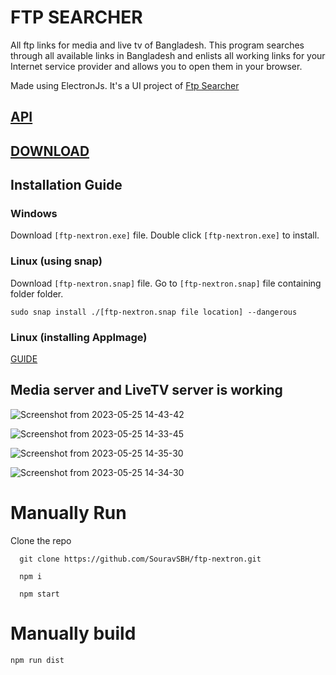 # FTP SEARCHER

All ftp links for media and live tv of Bangladesh. This program searches through all available links in Bangladesh and enlists all working links for your Internet service provider and allows you to open them in your browser.

Made using ElectronJs.
It's a UI project of [Ftp Searcher](https://github.com/Sourav9063/ftp_searcher)

## [API](https://sourav9063.github.io/ftp-nextron/)

## [DOWNLOAD](https://github.com/Sourav9063/ftp-nextron/releases)

## Installation Guide

### Windows

Download `[ftp-nextron.exe]` file.
Double click `[ftp-nextron.exe]` to install.

### Linux (using snap)

Download `[ftp-nextron.snap]` file.
Go to `[ftp-nextron.snap]` file containing folder folder.

```
sudo snap install ./[ftp-nextron.snap file location] --dangerous
```

### Linux (installing AppImage)

[GUIDE](https://askubuntu.com/questions/774490/what-is-an-appimage-how-do-i-install-it)

## Media server and LiveTV server is working

![Screenshot from 2023-05-25 14-43-42](https://github.com/SouravSBH/ftp-nextron/assets/124552082/13fae719-7a3d-4299-981a-e357d2b147fc)

![Screenshot from 2023-05-25 14-33-45](https://github.com/SouravSBH/ftp-nextron/assets/124552082/afe41ea6-5d9e-4882-97a4-cba0871c8132)

![Screenshot from 2023-05-25 14-35-30](https://github.com/SouravSBH/ftp-nextron/assets/124552082/7a457d5e-e56b-4546-a4f0-2f37a988f6cb)

![Screenshot from 2023-05-25 14-34-30](https://github.com/SouravSBH/ftp-nextron/assets/124552082/f5625e48-a7e6-42c2-bd06-b98f70dd6fdd)

# Manually Run

Clone the repo

```
  git clone https://github.com/SouravSBH/ftp-nextron.git
```

```
  npm i
```

```
  npm start
```

# Manually build

```
npm run dist
```

<!--
# Electron application example

This example shows how you can use Next.js inside an Electron application to avoid a lot of configuration. It uses the Next.js router as view and server-render to speed up the initial render of the application.

For development it's going to run an HTTP server and let Next.js handle routing. In production it uses `output: 'export'` to pre-generate HTML static files and uses them in your app instead of running an HTTP server.

**For detailed documentation about how to build Electron apps with Next.js, see [this blog post](https://leo.im/2017/electron-next)!**

## How to use

Execute [`create-next-app`](https://github.com/vercel/next.js/tree/canary/packages/create-next-app) with [npm](https://docs.npmjs.com/cli/init), [Yarn](https://yarnpkg.com/lang/en/docs/cli/create/), or [pnpm](https://pnpm.io) to bootstrap the example:

```bash
npx create-next-app --example with-electron with-electron-app
```

```bash
yarn create next-app --example with-electron with-electron-app
```

```bash
pnpm create next-app --example with-electron with-electron-app
```

You can create the production app using `npm run dist`. -->
